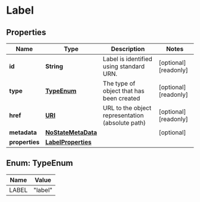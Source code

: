 

# Label

## Properties

Name | Type | Description | Notes
------------ | ------------- | ------------- | -------------
**id** | **String** | Label is identified using standard URN. |  [optional] [readonly]
**type** | [**TypeEnum**](#TypeEnum) | The type of object that has been created |  [optional] [readonly]
**href** | [**URI**](URI.md) | URL to the object representation (absolute path) |  [optional] [readonly]
**metadata** | [**NoStateMetaData**](NoStateMetaData.md) |  |  [optional]
**properties** | [**LabelProperties**](LabelProperties.md) |  | 



## Enum: TypeEnum

Name | Value
---- | -----
LABEL | &quot;label&quot;



